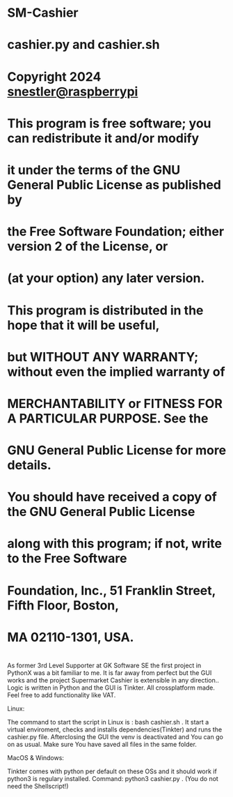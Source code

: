 # SM-Cashier
#
#  cashier.py and cashier.sh
#  
#  Copyright 2024  <snestler@raspberrypi>
#  
#  This program is free software; you can redistribute it and/or modify
#  it under the terms of the GNU General Public License as published by
#  the Free Software Foundation; either version 2 of the License, or
#  (at your option) any later version.
#  
#  This program is distributed in the hope that it will be useful,
#  but WITHOUT ANY WARRANTY; without even the implied warranty of
#  MERCHANTABILITY or FITNESS FOR A PARTICULAR PURPOSE.  See the
#  GNU General Public License for more details.
#  
#  You should have received a copy of the GNU General Public License
#  along with this program; if not, write to the Free Software
#  Foundation, Inc., 51 Franklin Street, Fifth Floor, Boston,
#  MA 02110-1301, USA.
#  
#  
As former 3rd Level Supporter at GK Software SE the first project in PythonX was a bit familiar to me. It is far away from perfect but the GUI works and the project Supermarket Cashier is extensible in any direction..
Logic is written in Python and the GUI is Tinkter. All crossplatform made. Feel free to add functionality like VAT.


Linux:

The command to start the script in Linux is : bash cashier.sh . It start a virtual enviroment, checks and installs dependencies(Tinkter) and runs the cashier.py file. Afterclosing the GUI the venv is deactivated and You can go on as usual.
Make sure You have saved all files in the same folder.

MacOS & Windows:

Tinkter comes with python per default on these OSs and it should work if python3 is regulary installed.
Command: python3 cashier.py . (You do not need the Shellscript!)
